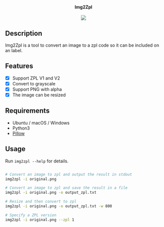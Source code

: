 <h4 align="center">
  Img2Zpl
</h4>

<div align="center">
  <a href="https://github.com/RemiG26/gavinr/actions"><img src="https://github.com/RemiG26/gavinr/workflows/ci/badge.svg?branch=main&event=push"></a>
</div>

## Description

Img2Zpl is a tool to convert an image to a zpl code so it can be included on an label.

## Features

- [x] Support ZPL V1 and V2
- [x] Convert to grayscale
- [x] Support PNG with alpha
- [x] The image can be resized

## Requirements

- Ubuntu / macOS / Windows
- Python3
- [Pillow](https://pillow.readthedocs.io/en/stable/#)

## Usage

Run `img2zpl --help` for details.

```bash

# Convert an image to zpl and output the result in stdout
img2zpl -i original.png

# Convert an image to zpl and save the result in a file
img2zpl -i original.png -o output_zpl.txt

# Resize and then convert to zpl
img2zpl -i original.png -o output_zpl.txt -w 800

# Specify a ZPL version
img2zpl -i original.png --zpl 1

```
